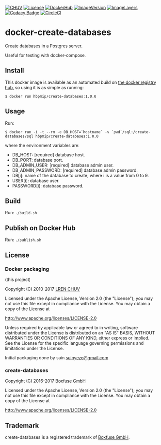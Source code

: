 [![CHUV](https://img.shields.io/badge/CHUV-LREN-AF4C64.svg)](https://www.unil.ch/lren/en/home.html) [![License](https://img.shields.io/badge/license-Apache--2.0-blue.svg)](https://github.com/LREN-CHUV/docker-create-databases/blob/master/LICENSE) [![DockerHub](https://img.shields.io/badge/docker-hbpmip%2Fcreate--databases-008bb8.svg)](https://hub.docker.com/r/hbpmip/create-databases/) [![ImageVersion](https://images.microbadger.com/badges/version/hbpmip/create-databases.svg)](https://hub.docker.com/r/hbpmip/create-databases/tags "hbpmip/create-databases image tags") [![ImageLayers](https://images.microbadger.com/badges/image/hbpmip/create-databases.svg)](https://microbadger.com/#/images/hbpmip/create-databases "hbpmip/create-databases on microbadger") [![Codacy Badge](https://api.codacy.com/project/badge/Grade/14600d91ae4244e3b8ce1d659be66e52)](https://www.codacy.com/app/hbp-mip/docker-create-databases?utm_source=github.com&amp;utm_medium=referral&amp;utm_content=LREN-CHUV/docker-create-databases&amp;utm_campaign=Badge_Grade) [![CircleCI](https://circleci.com/gh/LREN-CHUV/docker-create-databases/tree/master.svg?style=svg)](https://circleci.com/gh/LREN-CHUV/docker-create-databases/tree/master)


# docker-create-databases

Create databases in a Postgres server.

Useful for testing with docker-compose.

## Install

This docker image is available as an automated build on [the docker registry hub](https://registry.hub.docker.com/u/hbpmip/create-databases/), so using it is as simple as running:


```console
$ docker run hbpmip/create-databases:1.0.0
```

## Usage

Run:
```console
$ docker run -i -t --rm -e DB_HOST=`hostname` -v `pwd`/sql:/create-databases/sql hbpmip/create-databases:1.0.0
```

where the environment variables are:

* DB_HOST: [required] database host.
* DB_PORT: database port.
* DB_ADMIN_USER: [required] database admin user.
* DB_ADMIN_PASSWORD: [required] database admin password.
* DB[i]: name of the database to create, where i is a value from 0 to 9.
* USER[i]: database user.
* PASSWORD[i]: database password.

## Build

Run: `./build.sh`

## Publish on Docker Hub

Run: `./publish.sh`

## License

### Docker packaging

(this project)

Copyright (C) 2010-2017 [LREN CHUV](https://www.unil.ch/lren/en/home.html)

Licensed under the Apache License, Version 2.0 (the "License");
you may not use this file except in compliance with the License.
You may obtain a copy of the License at

http://www.apache.org/licenses/LICENSE-2.0

Unless required by applicable law or agreed to in writing, software
distributed under the License is distributed on an "AS IS" BASIS,
WITHOUT WARRANTIES OR CONDITIONS OF ANY KIND, either express or implied.
See the License for the specific language governing permissions and
limitations under the License.

Initial packaging done by suin <suinyeze@gmail.com>

### create-databases

Copyright (C) 2016-2017 [Boxfuse GmbH](https://boxfuse.com)

Licensed under the Apache License, Version 2.0 (the "License");
you may not use this file except in compliance with the License.
You may obtain a copy of the License at

http://www.apache.org/licenses/LICENSE-2.0

## Trademark
create-databases is a registered trademark of [Boxfuse GmbH](https://boxfuse.com).
